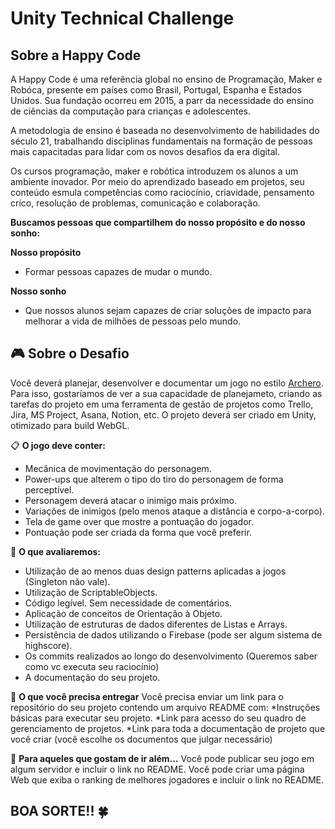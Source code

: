 # Unity Technical Challenge

## Sobre a Happy Code

A Happy Code é uma referência global no ensino de Programação, Maker e Robóca, presente em países como Brasil, Portugal, Espanha e Estados Unidos. Sua fundação ocorreu em 2015, a parr da necessidade do ensino de ciências da computação para crianças e adolescentes.

A metodologia de ensino é baseada no desenvolvimento de habilidades do século 21, trabalhando disciplinas fundamentais na formação de pessoas mais capacitadas para lidar com os novos desafios da era digital.

Os cursos programação, maker e robótica introduzem os alunos a um ambiente inovador. Por meio do aprendizado baseado em projetos, seu conteúdo esmula competências como raciocínio, criavidade, pensamento críco, resolução de problemas, comunicação e colaboração.

**Buscamos pessoas que compartilhem do nosso propósito e do nosso sonho:**

**Nosso propósito**
* Formar pessoas capazes de mudar o mundo.

**Nosso sonho**
* Que nossos alunos sejam capazes de criar soluções de impacto para melhorar a vida de milhões de pessoas pelo mundo.

## 🎮 Sobre o Desafio 

Você deverá planejar, desenvolver e documentar um jogo no estilo [Archero](https://play.google.com/store/apps/details?id=com.habby.archero&hl=en&gl=US).
Para isso, gostaríamos de ver a sua capacidade de planejameto, criando as tarefas do projeto em uma ferramenta de gestão de projetos como Trello, Jira, MS Project, Asana, Notion, etc.
O projeto deverá ser criado em Unity, otimizado para build WebGL.

📋 **O jogo deve conter:**
* Mecânica de movimentação do personagem.
* Power-ups que alterem o tipo do tiro do personagem de forma perceptível.
* Personagem deverá atacar o inimigo mais próximo.
* Variações de inimigos (pelo menos ataque a distância e corpo-a-corpo).
* Tela de game over que mostre a pontuação do jogador.
* Pontuação pode ser criada da forma que você preferir.

👀 **O que avaliaremos:**
* Utilização de ao menos duas design patterns aplicadas a jogos (Singleton não vale).
* Utilização de ScriptableObjects.
* Código legível. Sem necessidade de comentários.
* Aplicação de conceitos de Orientação à Objeto.
* Utilização de estruturas de dados diferentes de Listas e Arrays.
* Persistência de dados utilizando o Firebase (pode ser algum sistema de highscore).
* Os commits realizados ao longo do desenvolvimento (Queremos saber como vc executa seu raciocínio)
* A documentação do seu projeto.

🚚 **O que você precisa entregar**
Você precisa enviar um link para o repositório do seu projeto contendo um arquivo README com:
*Instruções básicas para executar seu projeto.
*Link para acesso do seu quadro de gerenciamento de projetos.
*Link para toda a documentação de projeto que você criar (você escolhe os documentos que julgar necessário)

🚀 **Para aqueles que gostam de ir além...**
Você pode publicar seu jogo em algum servidor e incluir o link no README.
Você pode criar uma página Web que exiba o ranking de melhores jogadores e incluir o link no README.

## BOA SORTE!! 🍀

